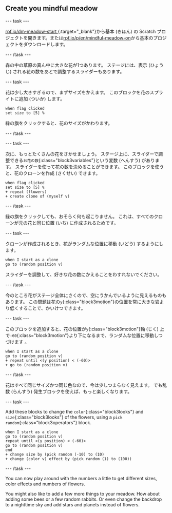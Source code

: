 ## Create you mindful meadow

--- task ---

[rpf.io/dm-meadow-start ](https://rpf.io/dm-meadow-start){:target="_blank"}から基本 (きほん) の Scratch プロジェクトを開きます。または[rpf.io/p/en/mindful-meadow-on](https://rpf.io/p/en/mindful-meadow-go)から基本のプロジェクトをダウンロードします。

--- /task ---

森の中の草原の真ん中に大きな花が1つあります。 ステージには、表示 (ひょうじ) される花の数をあとで調整するスライダーもあります。

--- task ---

花は少し大きすぎるので、まずサイズをかえます。 このブロックを花のスプライトに追加 (ついか) します。

```blocks3
when flag clicked
set size to [5] %
```

緑の旗をクリックすると、花のサイズがかわります。

--- /task ---

--- task ---

次に、もっとたくさんの花をさかせましょう。 ステージ上に、スライダーで調整できる`お花の数`{:class="block3variables"}という変数 (へんすう) があります。 スライダーを使って花の数を決めることができます。 このブロックを使うと、花のクローンを作成 (さくせい) できます。

```blocks3
when flag clicked
set size to [5] %
+ repeat (flowers)
+ create clone of (myself v)
```

--- /task ---

緑の旗をクリックしても、おそらく何も起こりません。 これは、すべてのクローンが元の花と同じ位置 (いち) に作成されるためです。

--- task ---

クローンが作成されるとき、花がランダムな位置に移動 (いどう) するようにします。

```blocks3
when I start as a clone
go to (random position v)
```

スライダーを調整して、好きな花の数にかえることをわすれないでください。

--- /task ---

今のところ花がステージ全体にさくので、空にうかんでいるように見えるものもあります。 この問題は花の`y`{:class="block3motion"}の位置を常に大きな岩より低くすることで、かいけつできます。

--- task ---

このブロックを追加すると、花の位置が`y`{:class="block3motion"}軸 (じく) 上で`-60`{:class="block3motion"}より下になるまで、ランダムな位置に移動しつづけます 。

```blocks3
when I start as a clone
go to (random position v)
+ repeat until <(y position) < (-60)>
+ go to (random position v)
```

--- /task ---

花はすべて同じサイズかつ同じ色なので、今は少しつまらなく見えます。 でも乱数 (らんすう) 発生ブロックを使えば、もっと楽しくなります。

--- task ---

Add these blocks to change the `color`{:class="block3looks"} and `size`{:class="block3looks"} of the flowers, using a `pick random`{:class="block3operators"} block.

```blocks3
when I start as a clone
go to (random position v)
repeat until <(y position) < (-60)>
go to (random position v)
end
+ change size by (pick random (-10) to (10)
+ change (color v) effect by (pick random (1) to (100))
```

--- /task ---

You can now play around with the numbers a little to get different sizes, color effects and numbers of flowers.

You might also like to add a few more things to your meadow. How about adding some bees or a few random rabbits. Or even change the backdrop to a nighttime sky and add stars and planets instead of flowers.





